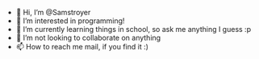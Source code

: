 - 👋 Hi, I’m @Samstroyer
- 👀 I’m interested in programming!
- 🌱 I’m currently learning things in school, so ask me anything I guess :p
- 💞️ I’m not looking to collaborate on anything
- 📫 How to reach me mail, if you find it :)

<!---
Samstroyer/Samstroyer is a ✨ special ✨ repository because its `README.md` (this file) appears on your GitHub profile.
You can click the Preview link to take a look at your changes.
--->
